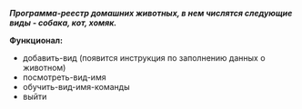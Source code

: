***Программа-реестр домашних животных, в нем числятся следующие виды - собака, кот, хомяк.***

**Функционал:**
- добавить-вид (появится инструкция по заполнению данных о животном)
- посмотреть-вид-имя
- обучить-вид-имя-команды
- выйти